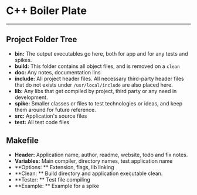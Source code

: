 # C++ Boiler Plate
------------------

## Project Folder Tree

* **bin:** The output executables go here, both for app and for any tests and spikes.
* **build:** This folder contains all object files, and is removed on a `clean`
* **doc:** Any notes, documentation lins
* **include:** All project header files. All necessary third-party header files that do not exists under `/usr/local/include` are also placed here.
* **lib:** Any libs that get compiled by project, third party or any need in development.
* **spike:** Smaller classes or files to test technologies or ideas, and keep them around for future reference.
* **src:** Application's source files
* **test:** All test code files

## Makefile

* **Header:** Application name, author, readme, website, todo and fix notes.
* **Variables:** Main compiler, directory names, test application name
* **Options: ** Extension, flags, lib linking
* **Clean: ** Build directory and application executable clean.
* **Tester: ** Test file compiling
* **Example: ** Example for a spike